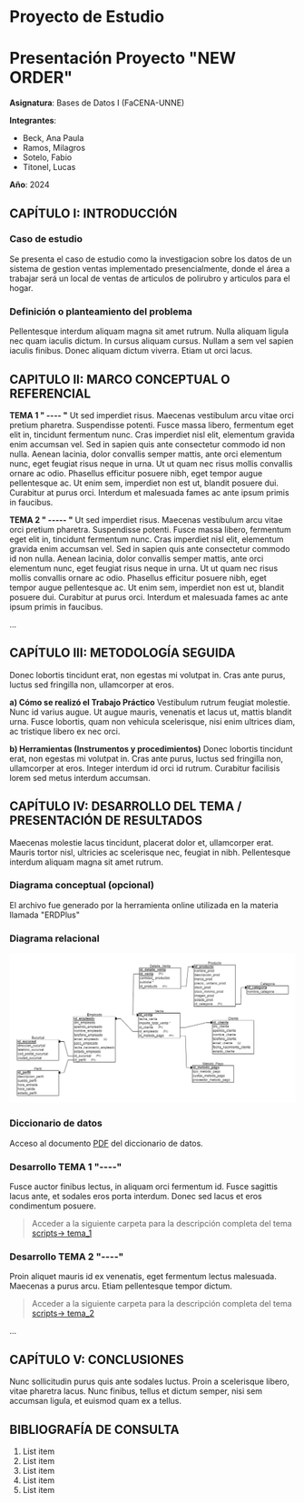 # Proyecto de Estudio
    
# Presentación Proyecto "NEW ORDER"

**Asignatura**: Bases de Datos I (FaCENA-UNNE)

**Integrantes**:
 - Beck, Ana Paula
 - Ramos, Milagros
 - Sotelo, Fabio
 - Titonel, Lucas

**Año**: 2024

## CAPÍTULO I: INTRODUCCIÓN

### Caso de estudio

Se presenta el caso de estudio como la investigacion sobre los datos de un sistema de gestion ventas implementado presencialmente, donde el área a trabajar será un local de ventas de articulos de polirubro y articulos para el hogar.

### Definición o planteamiento del problema

Pellentesque interdum aliquam magna sit amet rutrum. Nulla aliquam ligula nec quam iaculis dictum. In cursus aliquam cursus. Nullam a sem vel sapien iaculis finibus. Donec aliquam dictum viverra. Etiam ut orci lacus.

## CAPITULO II: MARCO CONCEPTUAL O REFERENCIAL

**TEMA 1 " ---- "** 
Ut sed imperdiet risus. Maecenas vestibulum arcu vitae orci pretium pharetra. Suspendisse potenti. Fusce massa libero, fermentum eget elit in, tincidunt fermentum nunc. Cras imperdiet nisl elit, elementum gravida enim accumsan vel. Sed in sapien quis ante consectetur commodo id non nulla. Aenean lacinia, dolor convallis semper mattis, ante orci elementum nunc, eget feugiat risus neque in urna. Ut ut quam nec risus mollis convallis ornare ac odio. Phasellus efficitur posuere nibh, eget tempor augue pellentesque ac. Ut enim sem, imperdiet non est ut, blandit posuere dui. Curabitur at purus orci. Interdum et malesuada fames ac ante ipsum primis in faucibus.


**TEMA 2 " ----- "** 
Ut sed imperdiet risus. Maecenas vestibulum arcu vitae orci pretium pharetra. Suspendisse potenti. Fusce massa libero, fermentum eget elit in, tincidunt fermentum nunc. Cras imperdiet nisl elit, elementum gravida enim accumsan vel. Sed in sapien quis ante consectetur commodo id non nulla. Aenean lacinia, dolor convallis semper mattis, ante orci elementum nunc, eget feugiat risus neque in urna. Ut ut quam nec risus mollis convallis ornare ac odio. Phasellus efficitur posuere nibh, eget tempor augue pellentesque ac. Ut enim sem, imperdiet non est ut, blandit posuere dui. Curabitur at purus orci. Interdum et malesuada fames ac ante ipsum primis in faucibus.

...

## CAPÍTULO III: METODOLOGÍA SEGUIDA 

Donec lobortis tincidunt erat, non egestas mi volutpat in. Cras ante purus, luctus sed fringilla non, ullamcorper at eros.

 **a) Cómo se realizó el Trabajo Práctico**
Vestibulum rutrum feugiat molestie. Nunc id varius augue. Ut augue mauris, venenatis et lacus ut, mattis blandit urna. Fusce lobortis, quam non vehicula scelerisque, nisi enim ultrices diam, ac tristique libero ex nec orci.

 **b) Herramientas (Instrumentos y procedimientos)**
Donec lobortis tincidunt erat, non egestas mi volutpat in. Cras ante purus, luctus sed fringilla non, ullamcorper at eros. Integer interdum id orci id rutrum. Curabitur facilisis lorem sed metus interdum accumsan. 


## CAPÍTULO IV: DESARROLLO DEL TEMA / PRESENTACIÓN DE RESULTADOS 

Maecenas molestie lacus tincidunt, placerat dolor et, ullamcorper erat. Mauris tortor nisl, ultricies ac scelerisque nec, feugiat in nibh. Pellentesque interdum aliquam magna sit amet rutrum. 



### Diagrama conceptual (opcional)
El archivo fue generado por la herramienta online utilizada en la materia llamada "ERDPlus"

### Diagrama relacional
![diagrama_relacional](https://github.com/PaulaBeck/new_order_proyecto_estudio/blob/master/doc/Modelo-Relacional-Proyecto-New-Order.png)

### Diccionario de datos

Acceso al documento [PDF](doc/diccionario_datos.pdf) del diccionario de datos.


### Desarrollo TEMA 1 "----"

Fusce auctor finibus lectus, in aliquam orci fermentum id. Fusce sagittis lacus ante, et sodales eros porta interdum. Donec sed lacus et eros condimentum posuere. 

> Acceder a la siguiente carpeta para la descripción completa del tema [scripts-> tema_1](script/tema01_nombre_tema)

### Desarrollo TEMA 2 "----"

Proin aliquet mauris id ex venenatis, eget fermentum lectus malesuada. Maecenas a purus arcu. Etiam pellentesque tempor dictum. 

> Acceder a la siguiente carpeta para la descripción completa del tema [scripts-> tema_2](script/tema02_nombre_tema)

... 


## CAPÍTULO V: CONCLUSIONES

Nunc sollicitudin purus quis ante sodales luctus. Proin a scelerisque libero, vitae pharetra lacus. Nunc finibus, tellus et dictum semper, nisi sem accumsan ligula, et euismod quam ex a tellus. 



## BIBLIOGRAFÍA DE CONSULTA

 1. List item
 2. List item
 3. List item
 4. List item
 5. List item

